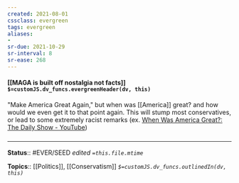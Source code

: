 ```yaml
---
created: 2021-08-01
cssclass: evergreen
tags: evergreen
aliases:
- 
sr-due: 2021-10-29
sr-interval: 8
sr-ease: 268
---
```


#### [[MAGA is built off nostalgia not facts]] `$=customJS.dv_funcs.evergreenHeader(dv, this)`


"Make America Great Again," but when was [[America]] great? and how would we even get it to that point again. This will stump most conservatives, or lead to some extremely racist remarks (ex. [When Was America Great?: The Daily Show - YouTube](https://youtu.be/uVQvWwHM5kM))

### <hr class="footnote"/>

**Status**:: #EVER/SEED
*edited `=this.file.mtime`*

**Topics**:: [[Politics]], [[Conservatism]]
*`$=customJS.dv_funcs.outlinedIn(dv, this)`*

